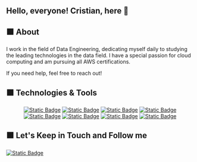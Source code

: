 ## Hello, everyone! Cristian, here 👋


⬛ About
----------------------------
I work in the field of Data Engineering, dedicating myself daily to studying the leading technologies in the data field. I have a special passion for cloud computing and am pursuing all AWS certifications.

If you need help, feel free to reach out!

⬛ Technologies & Tools
----------------------------

<p align="center">
  <a href="https://github.com/crismassaneiro"><img alt="Static Badge" src="https://img.shields.io/badge/Python-blue?style=for-the-badge&logo=python&logoColor=white&labelColor=%233776AB&color=white"></a>
  <a href="https://github.com/crismassaneiro"><img alt="Static Badge" src="https://img.shields.io/badge/amazon-aws?style=for-the-badge&logo=amazonaws&logoColor=white&color=%23232F3E"></a>
  <a href="https://github.com/crismassaneiro"><img alt="Static Badge" src="https://img.shields.io/badge/postgresql-sql?style=for-the-badge&logo=postgresql&logoColor=white&labelColor=%234169E1&color=%234169E1"></a>
  <a href="https://github.com/crismassaneiro"><img alt="Static Badge" src="https://img.shields.io/badge/mysql-sql?style=for-the-badge&logo=mysql&logoColor=white&labelColor=%234479A1&color=%234479A1"></a>
  <a href="https://github.com/crismassaneiro"><img alt="Static Badge" src="https://img.shields.io/badge/github-r?style=for-the-badge&logo=github&logoColor=white&labelColor=%23181717&color=%23181717"></a>
  <a href="https://github.com/crismassaneiro"><img alt="Static Badge" src="https://img.shields.io/badge/jupyter-r?style=for-the-badge&logo=jupyter&logoColor=white&labelColor=%23F37626&color=%23F37626"></a>
  <a href="https://github.com/crismassaneiro"><img alt="Static Badge" src="https://img.shields.io/badge/serverless-s?style=for-the-badge&logo=serverless&logoColor=white&labelColor=%23FD5750&color=%23FD5750"></a>
  <a href="https://github.com/crismassaneiro"><img alt="Static Badge" src="https://img.shields.io/badge/linux-x?style=for-the-badge&logo=linux&logoColor=white&labelColor=%23FCC624&color=%23FCC624&link=https%3A%2F%2Fgithub.com%2Fcrismassaneiro"></a>
</p>



⬛ Let's Keep in Touch and Follow me
-----------------------------
<a href="https://www.linkedin.com/in/cristianmassaneiro/" target="_blank">
  <img alt="Static Badge" src="https://img.shields.io/badge/linkedin-x?style=for-the-badge&logo=linkedin&logoColor=white&labelColor=%230A66C2&color=%230A66C2">
</a>
